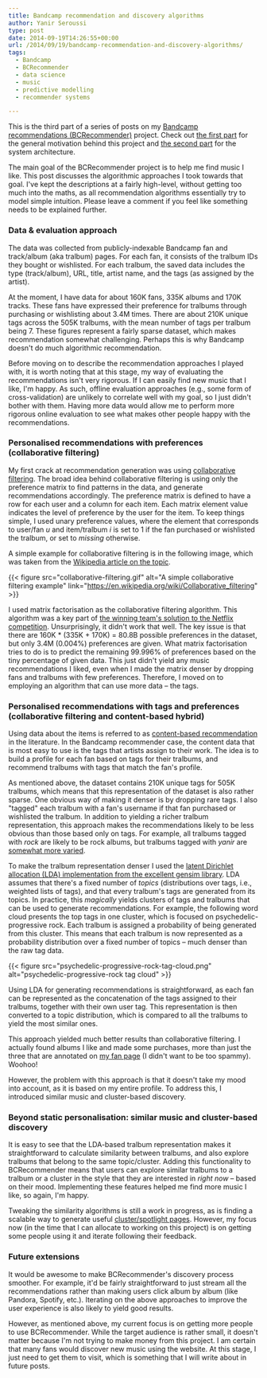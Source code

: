 ```yaml
---
title: Bandcamp recommendation and discovery algorithms
author: Yanir Seroussi
type: post
date: 2014-09-19T14:26:55+00:00
url: /2014/09/19/bandcamp-recommendation-and-discovery-algorithms/
tags:
  - Bandcamp
  - BCRecommender
  - data science
  - music
  - predictive modelling
  - recommender systems

---
```

<p class="intro-note">
This is the third part of a series of posts on my <a href="http://www.bcrecommender.com" target="_blank" rel="noopener">Bandcamp recommendations (BCRecommender)</a> project. Check out <a href="https://yanirseroussi.com/2014/08/30/building-a-bandcamp-recommender-system-part-1-motivation/">the first part</a> for the general motivation behind this project and <a href="https://yanirseroussi.com/2014/09/07/building-a-recommender-system-on-a-shoestring-budget/">the second part</a> for the system architecture.
</p>

The main goal of the BCRecommender project is to help me find music I like. This post discusses the algorithmic approaches I took towards that goal. I've kept the descriptions at a fairly high-level, without getting too much into the maths, as all recommendation algorithms essentially try to model simple intuition. Please leave a comment if you feel like something needs to be explained further. 

### Data & evaluation approach

The data was collected from publicly-indexable Bandcamp fan and track/album (aka tralbum) pages. For each fan, it consists of the tralbum IDs they bought or wishlisted. For each tralbum, the saved data includes the type (track/album), URL, title, artist name, and the tags (as assigned by the artist). 

At the moment, I have data for about 160K fans, 335K albums and 170K tracks. These fans have expressed their preference for tralbums through purchasing or wishlisting about 3.4M times. There are about 210K unique tags across the 505K tralbums, with the mean number of tags per tralbum being 7. These figures represent a fairly sparse dataset, which makes recommendation somewhat challenging. Perhaps this is why Bandcamp doesn't do much algorithmic recommendation. 

Before moving on to describe the recommendation approaches I played with, it is worth noting that at this stage, my way of evaluating the recommendations isn't very rigorous. If I can easily find new music that I like, I'm happy. As such, offline evaluation approaches (e.g., some form of cross-validation) are unlikely to correlate well with my goal, so I just didn't bother with them. Having more data would allow me to perform more rigorous online evaluation to see what makes other people happy with the recommendations. 

### Personalised recommendations with preferences (collaborative filtering)

My first crack at recommendation generation was using <a href="https://en.wikipedia.org/wiki/Collaborative_filtering" target="_blank" rel="noopener">collaborative filtering</a>. The broad idea behind collaborative filtering is using only the preference matrix to find patterns in the data, and generate recommendations accordingly. The preference matrix is defined to have a row for each user and a column for each item. Each matrix element value indicates the level of preference by the user for the item. To keep things simple, I used unary preference values, where the element that corresponds to user/fan _u_ and item/tralbum _i_ is set to 1 if the fan purchased or wishlisted the tralbum, or set to _missing_ otherwise. 

A simple example for collaborative filtering is in the following image, which was taken from the <a href="https://en.wikipedia.org/wiki/Collaborative_filtering" target="_blank" rel="noopener">Wikipedia article on the topic</a>. 

{{< figure src="collaborative-filtering.gif" alt="A simple collaborative filtering example" link="https://en.wikipedia.org/wiki/Collaborative_filtering" >}}

I used matrix factorisation as the collaborative filtering algorithm. This algorithm was a key part of <a href="https://datajobs.com/data-science-repo/Recommender-Systems-%5BNetflix%5D.pdf" target="_blank" rel="noopener">the winning team's solution to the Netflix competition</a>. Unsurprisingly, it didn't work that well. The key issue is that there are 160K * (335K + 170K) = 80.8B possible preferences in the dataset, but only 3.4M (0.004%) preferences are given. What matrix factorisation tries to do is to predict the remaining 99.996% of preferences based on the tiny percentage of given data. This just didn't yield any music recommendations I liked, even when I made the matrix denser by dropping fans and tralbums with few preferences. Therefore, I moved on to employing an algorithm that can use more data &ndash; the tags. 

### Personalised recommendations with tags and preferences (collaborative filtering and content-based hybrid)

Using data about the items is referred to as <a href="https://en.wikipedia.org/wiki/Recommender_system#Content-based_filtering" target="_blank" rel="noopener">content-based recommendation</a> in the literature. In the Bandcamp recommender case, the content data that is most easy to use is the tags that artists assign to their work. The idea is to build a profile for each fan based on tags for their tralbums, and recommend tralbums with tags that match the fan's profile. 

As mentioned above, the dataset contains 210K unique tags for 505K tralbums, which means that this representation of the dataset is also rather sparse. One obvious way of making it denser is by dropping rare tags. I also "tagged" each tralbum with a fan's username if that fan purchased or wishlisted the tralbum. In addition to yielding a richer tralbum representation, this approach makes the recommendations likely to be less obvious than those based only on tags. For example, all tralbums tagged with _rock_ are likely to be rock albums, but tralbums tagged with _yanir_ are <a href="https://bandcamp.com/yanir" target="_blank" rel="noopener">somewhat more varied</a>. 

To make the tralbum representation denser I used the <a href="http://radimrehurek.com/gensim/wiki.html#latent-dirichlet-allocation" target="_blank" rel="noopener">latent Dirichlet allocation (LDA) implementation from the excellent gensim library</a>. LDA assumes that there's a fixed number of _topics_ (distributions over tags, i.e., weighted lists of tags), and that every tralbum's tags are generated from its topics. In practice, this _magically_ yields clusters of tags and tralbums that can be used to generate recommendations. For example, the following word cloud presents the top tags in one cluster, which is focused on psychedelic-progressive rock. Each tralbum is assigned a probability of being generated from this cluster. This means that each tralbum is now represented as a probability distribution over a fixed number of topics &ndash; much denser than the raw tag data. 

{{< figure src="psychedelic-progressive-rock-tag-cloud.png" alt="psychedelic-progressive-rock tag cloud" >}}

Using LDA for generating recommendations is straightforward, as each fan can be represented as the concatenation of the tags assigned to their tralbums, together with their own user tag. This representation is then converted to a topic distribution, which is compared to all the tralbums to yield the most similar ones. 

This approach yielded much better results than collaborative filtering. I actually found albums I like and made some purchases, more than just the three that are annotated on <a href="https://bandcamp.com/yanir" target="_blank" rel="noopener">my fan page</a> (I didn't want to be too spammy). Woohoo! 

However, the problem with this approach is that it doesn't take my mood into account, as it is based on my entire profile. To address this, I introduced similar music and cluster-based discovery. 

### Beyond static personalisation: similar music and cluster-based discovery

It is easy to see that the LDA-based tralbum representation makes it straightforward to calculate similarity between tralbums, and also explore tralbums that belong to the same topic/cluster. Adding this functionality to BCRecommender means that users can explore similar tralbums to a tralbum or a cluster in the style that they are interested in _right now_ &ndash; based on their mood. Implementing these features helped me find more music I like, so again, I'm happy. 

Tweaking the similarity algorithms is still a work in progress, as is finding a scalable way to generate useful <a href="http://www.bcrecommender.com/spotlights" target="_blank" rel="noopener">cluster/spotlight pages</a>. However, my focus now (in the time that I can allocate to working on this project) is on getting some people using it and iterate following their feedback. 

### Future extensions

It would be awesome to make BCRecommender's discovery process smoother. For example, it'd be fairly straightforward to just stream all the recommendations rather than making users click album by album (like Pandora, Spotify, etc.). Iterating on the above approaches to improve the user experience is also likely to yield good results. 

However, as mentioned above, my current focus is on getting more people to use BCRecommender. While the target audience is rather small, it doesn't matter because I'm not trying to make money from this project. I am certain that many fans would discover new music using the website. At this stage, I just need to get them to visit, which is something that I will write about in future posts.
